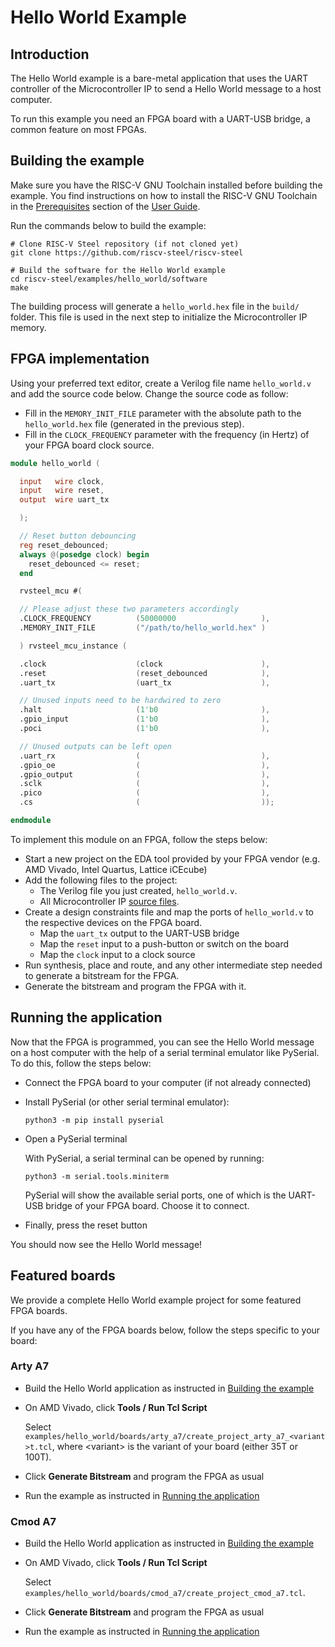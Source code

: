 # Hello World Example

## Introduction

The Hello World example is a bare-metal application that uses the UART controller of the Microcontroller IP to send a Hello World message to a host computer.

To run this example you need an FPGA board with a UART-USB bridge, a common feature on most FPGAs.

## Building the example

Make sure you have the RISC-V GNU Toolchain installed before building the example. You find instructions on how to install the RISC-V GNU Toolchain in the [Prerequisites](../userguide.md#prerequisites) section of the [User Guide](../userguide.md).

Run the commands below to build the example:

```
# Clone RISC-V Steel repository (if not cloned yet)
git clone https://github.com/riscv-steel/riscv-steel

# Build the software for the Hello World example
cd riscv-steel/examples/hello_world/software
make
```

The building process will generate a `hello_world.hex` file in the `build/` folder. This file is used in the next step to initialize the Microcontroller IP memory.

## FPGA implementation

Using your preferred text editor, create a Verilog file name `hello_world.v` and add the source code below. Change the source code as follow:

- Fill in the `MEMORY_INIT_FILE` parameter with the absolute path to the `hello_world.hex` file (generated in the previous step).
- Fill in the `CLOCK_FREQUENCY` parameter with the frequency (in Hertz) of your FPGA board clock source.

```verilog
module hello_world (

  input   wire clock,
  input   wire reset,
  output  wire uart_tx

  );

  // Reset button debouncing
  reg reset_debounced;
  always @(posedge clock) begin
    reset_debounced <= reset;
  end

  rvsteel_mcu #(

  // Please adjust these two parameters accordingly
  .CLOCK_FREQUENCY          (50000000                   ),
  .MEMORY_INIT_FILE         ("/path/to/hello_world.hex" )

  ) rvsteel_mcu_instance (

  .clock                    (clock                      ),
  .reset                    (reset_debounced            ),
  .uart_tx                  (uart_tx                    ),

  // Unused inputs need to be hardwired to zero
  .halt                     (1'b0                       ),
  .gpio_input               (1'b0                       ),
  .poci                     (1'b0                       ),

  // Unused outputs can be left open
  .uart_rx                  (                           ),
  .gpio_oe                  (                           ),
  .gpio_output              (                           ),
  .sclk                     (                           ),
  .pico                     (                           ),  
  .cs                       (                           ));

endmodule
```

To implement this module on an FPGA, follow the steps below:

- Start a new project on the EDA tool provided by your FPGA vendor (e.g. AMD Vivado, Intel Quartus, Lattice iCEcube)
- Add the following files to the project:
    - The Verilog file you just created, `hello_world.v`.
    - All Microcontroller IP [source files](../hardware/mcu.md#source-files).
- Create a design constraints file and map the ports of `hello_world.v` to the respective devices on the FPGA board.
    - Map the `uart_tx` output to the UART-USB bridge
    - Map the `reset` input to a push-button or switch on the board
    - Map the `clock` input to a clock source
- Run synthesis, place and route, and any other intermediate step needed to generate a bitstream for the FPGA.
- Generate the bitstream and program the FPGA with it.

## Running the application

Now that the FPGA is programmed, you can see the Hello World message on a host computer with the help of a serial terminal emulator like PySerial. To do this, follow the steps below:

- Connect the FPGA board to your computer (if not already connected)
- Install PySerial (or other serial terminal emulator):
    
    ```
    python3 -m pip install pyserial
    ```

- Open a PySerial terminal

    With PySerial, a serial terminal can be opened by running:
    
    ```
    python3 -m serial.tools.miniterm
    ```

    PySerial will show the available serial ports, one of which is the UART-USB bridge of your FPGA board. Choose it to connect.

- Finally, press the reset button

You should now see the Hello World message!

## Featured boards

We provide a complete Hello World example project for some featured FPGA boards.

If you have any of the FPGA boards below, follow the steps specific to your board:

### Arty A7

- Build the Hello World application as instructed in [Building the example](#building-the-example)
- On AMD Vivado, click __Tools / Run Tcl Script__

    Select `examples/hello_world/boards/arty_a7/create_project_arty_a7_<variant>t.tcl`, where &lt;variant&gt; is the variant of your board (either 35T or 100T).

- Click **Generate Bitstream** and program the FPGA as usual
- Run the example as instructed in [Running the application](#running-the-application)

### Cmod A7

- Build the Hello World application as instructed in [Building the example](#building-the-example)
- On AMD Vivado, click __Tools / Run Tcl Script__

    Select `examples/hello_world/boards/cmod_a7/create_project_cmod_a7.tcl`.

- Click **Generate Bitstream** and program the FPGA as usual
- Run the example as instructed in [Running the application](#running-the-application)

</br>
</br>